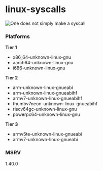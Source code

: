 # linux-syscalls

![One does not simply make a syscall](https://i.imgflip.com/7ndzqd.jpg "memino")

### Platforms

**Tier 1**
- x86_64-unknown-linux-gnu
- aarch64-unknown-linux-gnu
- i686-unknown-linux-gnu

**Tier 2**
- arm-unknown-linux-gnueabi
- arm-unknown-linux-gnueabihf
- armv7-unknown-linux-gnueabihf
- thumbv7neon-unknown-linux-gnueabihf
- riscv64gc-unknown-linux-gnu
- powerpc64-unknown-linux-gnu

**Tier 3**
- armv5te-unknown-linux-gnueabi
- armv7-unknown-linux-gnueabi


### MSRV

1.40.0
